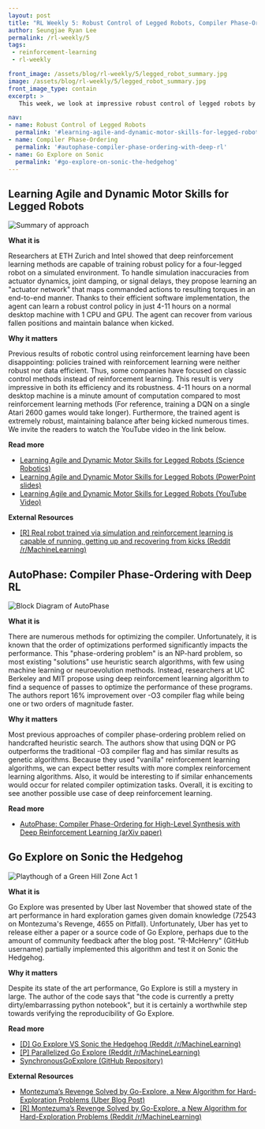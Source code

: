 ```yaml
---
layout: post
title: "RL Weekly 5: Robust Control of Legged Robots, Compiler Phase-Ordering, and Go Explore on Sonic the Hedgehog"
author: Seungjae Ryan Lee
permalink: /rl-weekly/5
tags:
 - reinforcement-learning
 - rl-weekly

front_image: /assets/blog/rl-weekly/5/legged_robot_summary.jpg
image: /assets/blog/rl-weekly/5/legged_robot_summary.jpg
front_image_type: contain
excerpt: >
   This week, we look at impressive robust control of legged robots by ETH Zurich and Intel, compiler phase-ordering by UC Berkeley and MIT, and a partial implementation of Uber's Go Explore.

nav:
- name: Robust Control of Legged Robots
  permalink: '#learning-agile-and-dynamic-motor-skills-for-legged-robots'
- name: Compiler Phase-Ordering
  permalink: '#autophase-compiler-phase-ordering-with-deep-rl'
- name: Go Explore on Sonic
  permalink: '#go-explore-on-sonic-the-hedgehog'
---
```



## Learning Agile and Dynamic Motor Skills for Legged Robots

<div class="w80" style="margin: 10px auto;">
  <img src="{{ absolute_url }}/assets/blog/rl-weekly/5/legged_robot_summary.jpg" alt="Summary of approach">
</div>

**What it is**

Researchers at ETH Zurich and Intel showed that deep reinforcement learning methods are capable of training robust policy for a four-legged robot on a simulated environment. To handle simulation inaccuracies from actuator dynamics, joint damping, or signal delays, they propose learning an "actuator network" that maps commanded actions to resulting torques in an end-to-end manner. Thanks to their efficient software implementation, the agent can learn a robust control policy in just 4-11 hours on a normal desktop machine with 1 CPU and GPU. The agent can recover from various fallen positions and maintain balance when kicked.

**Why it matters**

Previous results of robotic control using reinforcement learning have been disappointing: policies trained with reinforcement learning were neither robust nor data efficient. Thus, some companies have focused on classic control methods instead of reinforcement learning. This result is very impressive in both its efficiency and its robustness. 4-11 hours on a normal desktop machine is a minute amount of computation compared to most reinforcement learning methods (For reference, training a DQN on a single Atari 2600 games would take longer). Furthermore, the trained agent is extremely robust, maintaining balance after being kicked numerous times. We invite the readers to watch the YouTube video in the link below.


**Read more**

- [Learning Agile and Dynamic Motor Skills for Legged Robots (Science Robotics)](http://robotics.sciencemag.org/content/4/26/eaau5872)
- [Learning Agile and Dynamic Motor Skills for Legged Robots (PowerPoint slides)](http://robotics.sciencemag.org/content/4/26/eaau5872.powerpoint)
- [Learning Agile and Dynamic Motor Skills for Legged Robots (YouTube Video)](https://www.youtube.com/watch?v=aTDkYFZFWug)

**External Resources**

- [[R] Real robot trained via simulation and reinforcement learning is capable of running, getting up and recovering from kicks (Reddit /r/MachineLearning)](https://www.reddit.com/r/MachineLearning/comments/ahm5u3/r_real_robot_trained_via_simulation_and/)


## AutoPhase: Compiler Phase-Ordering with Deep RL

<div class="w60" style="margin: 10px auto;">
  <img src="{{ absolute_url }}/assets/blog/rl-weekly/5/autophase_diagram.png" alt="Block Diagram of AutoPhase">
</div>

**What it is**

There are numerous methods for optimizing the compiler. Unfortunately, it is known that the order of optimizations performed significantly impacts the performance. This "phase-ordering problem" is an NP-hard problem, so most existing "solutions" use heuristic search algorithms, with few using machine learning or neuroevolution methods. Instead, researchers at UC Berkeley and MIT propose using deep reinforcement learning algorithm to find a sequence of passes to optimize the performance of these programs. The authors report 16% improvement over -O3 compiler flag while being one or two orders of magnitude faster.

**Why it matters**

Most previous approaches of compiler phase-ordering problem relied on handcrafted heuristic search. The authors show that using DQN or PG outperforms the traditional -O3 compiler flag and has similar results as genetic algorithms. Because they used "vanilla" reinforcement learning algorithms, we can expect better results with more complex reinforcement learning algorithms. Also, it would be interesting to if similar enhancements would occur for related compiler optimization tasks. Overall, it is exciting to see another possible use case of deep reinforcement learning.

**Read more**

- [AutoPhase: Compiler Phase-Ordering for High-Level Synthesis with Deep Reinforcement Learning (arXiv paper)](https://arxiv.org/abs/1901.04615)



## Go Explore on Sonic the Hedgehog

![Playthough of a Green Hill Zone Act 1](https://i.imgur.com/SjArtkz.gif)

**What it is**

Go Explore was presented by Uber last November that showed state of the art performance in hard exploration games given domain knowledge (72543 on Montezuma's Revenge, 4655 on Pitfall). Unfortunately, Uber has yet to release either a paper or a source code of Go Explore, perhaps due to the amount of community feedback after the blog post. "R-McHenry" (GitHub username) partially implemented this algorithm and test it on Sonic the Hedgehog. 

**Why it matters**

Despite its state of the art performance, Go Explore is still a mystery in large. The author of the code says that "the code is currently a pretty dirty/embarrassing python notebook", but it is certainly a worthwhile step towards verifying the reproducibility of Go Explore.

**Read more**

- [[D] Go Explore VS Sonic the Hedgehog (Reddit /r/MachineLearning)](https://www.reddit.com/r/MachineLearning/comments/agf43s/d_go_explore_vs_sonic_the_hedgehog/)
- [[P] Parallelized Go Explore (Reddit /r/MachineLearning)](https://www.reddit.com/r/MachineLearning/comments/ahh3ss/p_parallelized_go_explore/)
- [SynchronousGoExplore (GitHub Repository)](https://github.com/R-McHenry/SynchronousGoExplore)

**External Resources**

- [Montezuma’s Revenge Solved by Go-Explore, a New Algorithm for Hard-Exploration Problems (Uber Blog Post)](https://eng.uber.com/go-explore/)
- [[R] Montezuma’s Revenge Solved by Go-Explore, a New Algorithm for Hard-Exploration Problems (Reddit /r/MachineLearning)](https://www.reddit.com/r/MachineLearning/comments/a0nnp7/r_montezumas_revenge_solved_by_goexplore_a_new/)
